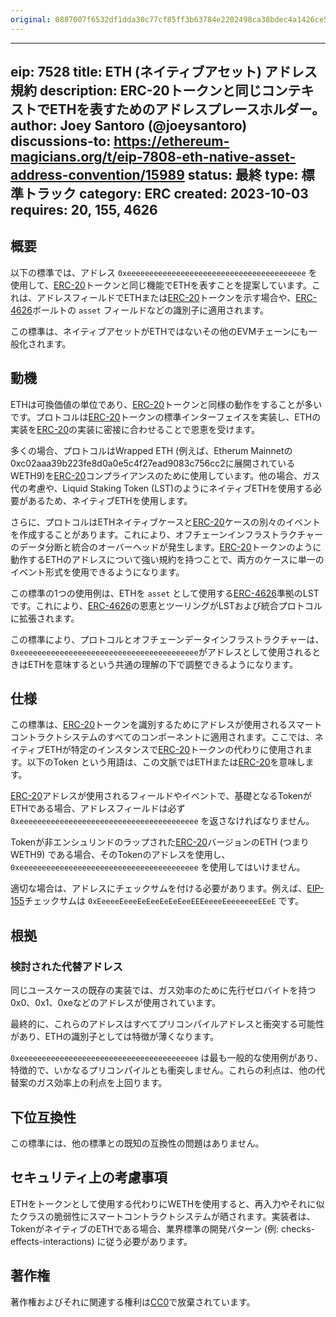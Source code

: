 ```yaml
---
original: 0887007f6532df1dda30c77cf85ff3b63784e2202498ca38bdec4a1426ce5435
---
```


---
eip: 7528
title: ETH (ネイティブアセット) アドレス規約
description: ERC-20トークンと同じコンテキストでETHを表すためのアドレスプレースホルダー。
author: Joey Santoro (@joeysantoro)
discussions-to: https://ethereum-magicians.org/t/eip-7808-eth-native-asset-address-convention/15989
status: 最終
type: 標準トラック
category: ERC
created: 2023-10-03
requires: 20, 155, 4626
---

## 概要

以下の標準では、アドレス `0xeeeeeeeeeeeeeeeeeeeeeeeeeeeeeeeeeeeeeeee` を使用して、[ERC-20](./eip-20.md)トークンと同じ機能でETHを表すことを提案しています。これは、アドレスフィールドでETHまたは[ERC-20](./eip-20.md)トークンを示す場合や、[ERC-4626](./eip-4626.md)ボールトの `asset` フィールドなどの識別子に適用されます。

この標準は、ネイティブアセットがETHではないその他のEVMチェーンにも一般化されます。

## 動機

ETHは可換価値の単位であり、[ERC-20](./eip-20.md)トークンと同様の動作をすることが多いです。プロトコルは[ERC-20](./eip-20.md)トークンの標準インターフェイスを実装し、ETHの実装を[ERC-20](./eip-20.md)の実装に密接に合わせることで恩恵を受けます。

多くの場合、プロトコルはWrapped ETH (例えば、Etherum Mainnetの0xc02aaa39b223fe8d0a0e5c4f27ead9083c756cc2に展開されているWETH9)を[ERC-20](./eip-20.md)コンプライアンスのために使用しています。他の場合、ガス代の考慮や、Liquid Staking Token (LST)のようにネイティブETHを使用する必要があるため、ネイティブETHを使用します。

さらに、プロトコルはETHネイティブケースと[ERC-20](./eip-20.md)ケースの別々のイベントを作成することがあります。これにより、オフチェーンインフラストラクチャーのデータ分断と統合のオーバーヘッドが発生します。[ERC-20](./eip-20.md)トークンのように動作するETHのアドレスについて強い規約を持つことで、両方のケースに単一のイベント形式を使用できるようになります。

この標準の1つの使用例は、ETHを `asset` として使用する[ERC-4626](./eip-4626.md)準拠のLSTです。これにより、[ERC-4626](./eip-4626.md)の恩恵とツーリングがLSTおよび統合プロトコルに拡張されます。

この標準により、プロトコルとオフチェーンデータインフラストラクチャーは、`0xeeeeeeeeeeeeeeeeeeeeeeeeeeeeeeeeeeeeeeee`がアドレスとして使用されるときはETHを意味するという共通の理解の下で調整できるようになります。

## 仕様

この標準は、[ERC-20](./eip-20.md)トークンを識別するためにアドレスが使用されるスマートコントラクトシステムのすべてのコンポーネントに適用されます。ここでは、ネイティブETHが特定のインスタンスで[ERC-20](./eip-20.md)トークンの代わりに使用されます。以下のToken という用語は、この文脈ではETHまたは[ERC-20](./eip-20.md)を意味します。

[ERC-20](./eip-20.md)アドレスが使用されるフィールドやイベントで、基礎となるTokenがETHである場合、アドレスフィールドは必ず `0xeeeeeeeeeeeeeeeeeeeeeeeeeeeeeeeeeeeeeeee` を返さなければなりません。

Tokenが非エンシュリンドのラップされた[ERC-20](./eip-20.md)バージョンのETH (つまり WETH9) である場合、そのTokenのアドレスを使用し、`0xeeeeeeeeeeeeeeeeeeeeeeeeeeeeeeeeeeeeeeee` を使用してはいけません。

適切な場合は、アドレスにチェックサムを付ける必要があります。例えば、[EIP-155](./eip-155.md)チェックサムは `0xEeeeeEeeeEeEeeEeEeEeeEEEeeeeEeeeeeeeEEeE` です。

## 根拠

### 検討された代替アドレス

同じユースケースの既存の実装では、ガス効率のために先行ゼロバイトを持つ0x0、0x1、0xeなどのアドレスが使用されています。

最終的に、これらのアドレスはすべてプリコンパイルアドレスと衝突する可能性があり、ETHの識別子としては特徴が薄くなります。

`0xeeeeeeeeeeeeeeeeeeeeeeeeeeeeeeeeeeeeeeee` は最も一般的な使用例があり、特徴的で、いかなるプリコンパイルとも衝突しません。これらの利点は、他の代替案のガス効率上の利点を上回ります。

## 下位互換性

この標準には、他の標準との既知の互換性の問題はありません。

## セキュリティ上の考慮事項

ETHをトークンとして使用する代わりにWETHを使用すると、再入力やそれに似たクラスの脆弱性にスマートコントラクトシステムが晒されます。実装者は、TokenがネイティブのETHである場合、業界標準の開発パターン (例: checks-effects-interactions) に従う必要があります。

## 著作権

著作権およびそれに関連する権利は[CC0](../LICENSE.md)で放棄されています。